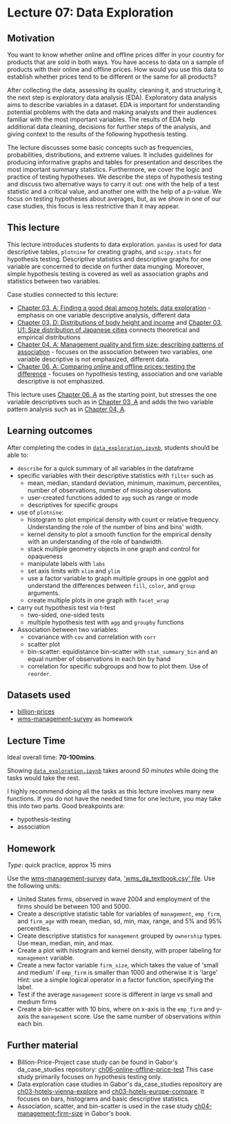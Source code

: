# Lecture 07: Data Exploration

## Motivation

You want to know whether online and offline prices differ in your country for products that are sold in both ways. You have access to data on a sample of products with their online and offline prices. How would you use this data to establish whether prices tend to be different or the same for all products?

After collecting the data, assessing its quality, cleaning it, and structuring it, the next step is exploratory data analysis (EDA). Exploratory data analysis aims to describe variables in a dataset. EDA is important for understanding potential problems with the data and making analysts and their audiences familiar with the most important variables. The results of EDA help additional data cleaning, decisions for further steps of the analysis, and giving context to the results of the following hypothesis testing.

The lecture discusses some basic concepts such as frequencies, probabilities, distributions, and extreme values. It includes guidelines
for producing informative graphs and tables for presentation and describes the most important summary statistics. Furthermore, we cover the logic and practice of testing hypotheses. We describe the steps of hypothesis testing and discuss two alternative ways to carry it out: one with the help of a test statistic and a critical value, and another one with the help of a p-value. We focus on testing hypotheses about averages, but, as we show in one of our case studies, this focus is less restrictive than it may appear.


## This lecture

This lecture introduces students to data exploration. `pandas` is used for data descriptive tables, `plotnine` for creating graphs, and `scipy.stats` for hypothesis testing. 
Descriptive statistics and descriptive graphs for one variable are concerned to decide on further data munging.
Moreover, simple hypothesis testing is covered as well as association graphs and statistics between two variables.

Case studies connected to this lecture:
  - [Chapter 03, A: Finding a good deal among hotels: data exploration](https://gabors-data-analysis.com/casestudies/#ch03a-finding-a-good-deal-among-hotels-data-exploration) - emphasis on one variable descriptive analysis, different data
  - [Chapter 03, D: Distributions of body height and income](https://gabors-data-analysis.com/casestudies/#ch03d-distributions-of-body-height-and-income)  and [Chapter 03, U1: Size distribution of Japanese cities](https://gabors-data-analysis.com/casestudies/#ch03u1-size-distribution-of-japanese-cities) connects theoretical and empirical distributions
  - [Chapter 04, A: Management quality and firm size: describing patterns of association](https://gabors-data-analysis.com/casestudies/#ch04a-management-quality-and-firm-size-describing-patterns-of-association) - focuses on the association between two variables, one variable descriptive is not emphasized, different data.
  - [Chapter 06, A: Comparing online and offline prices: testing the difference](https://gabors-data-analysis.com/casestudies/#ch06a-comparing-online-and-offline-prices-testing-the-difference) - focuses on hypothesis testing, association and one variable descriptive is not emphasized.

This lecture uses [Chapter 06, A](https://gabors-data-analysis.com/casestudies/#ch06a-comparing-online-and-offline-prices-testing-the-difference) as the starting point, but stresses the one variable descriptives such as in [Chapter 03, A](https://gabors-data-analysis.com/casestudies/#ch03a-finding-a-good-deal-among-hotels-data-exploration) and adds the two variable pattern analysis such as in [Chapter 04, A](https://gabors-data-analysis.com/casestudies/#ch04a-management-quality-and-firm-size-describing-patterns-of-association).


## Learning outcomes
After completing the codes in [`data_exploration.ipynb`](https://github.com/gabors-data-analysis/da-coding-python/blob/main/lecture07-data-exploration/data_exploration.ipynb), students should be able to:

  - `describe` for a quick summary of all variables in the dataframe
  - specific variables with their descriptive statistics with `filter` such as
    - mean, median, standard deviation, minimum, maximum, percentiles, number of observations, number of missing observations
    - user-created functions added to `agg` such as range or mode
    - descriptives for specific groups
  - use of `plotnine`:
    - histogram to plot empirical density with count or relative frequency. Understanding the role of the number of bins and bins' width.
    - kernel density to plot a smooth function for the empirical density with an understanding of the role of bandwidth.
    - stack multiple geometry objects in one graph and control for opaqueness 
    - manipulate labels with `labs`
    - set axis limits with `xlim` and `ylim`
    - use a factor variable to graph multiple groups in one ggplot and understand the differences between `fill`, `color`, and `group` arguments.
    - create multiple plots in one graph with `facet_wrap`
  - carry out hypothesis test via t-test
    - two-sided, one-sided tests
    - multiple hypothesis test with `agg` and `groupby` functions
  - Association between two variables:
    - covariance with `cov` and correlation with `corr`
    - scatter plot
    - bin-scatter: equidistance bin-scatter with `stat_summary_bin` and an equal number of observations in each bin by hand
    - correlation for specific subgroups and how to plot them. Use of `reorder`.  

## Datasets used

* [billion-prices](https://gabors-data-analysis.com/datasets/#billion-prices)
* [wms-management-survey](https://gabors-data-analysis.com/datasets/#wms-management-survey) as homework


## Lecture Time

Ideal overall time: **70-100mins**.

Showing [`data_exploration.ipynb`](https://github.com/gabors-data-analysis/da-coding-python/blob/main/lecture07-data-exploration/data_exploration.ipynb) takes around *50 minutes* while doing the tasks would take the rest.

I highly recommend doing all the tasks as this lecture involves many new functions.
If you do not have the needed time for one lecture, you may take this into two parts. Good breakpoints are:
  
  - hypothesis-testing
  - association
 

## Homework

*Type*: quick practice, approx 15 mins

Use the [wms-management-survey](https://gabors-data-analysis.com/datasets/#wms-management-survey) data, ['wms_da_textbook.csv' file](https://osf.io/uzpce/).
Use the following units:
  - United States firms, observed in wave 2004 and employment of the firms should be between 100 and 5000.
  - Create a descriptive statistic table for variables of `management`, `emp_firm`, and `firm_age` with mean, median, sd, min, max, range, and 5% and 95% percentiles.
  - Create descriptive statistics for `management` grouped by `ownership` types. Use mean, median, min, and max.
  - Create a plot with histogram and kernel density, with proper labeling for `management` variable.
  - Create a new factor variable `firm_size`, which takes the value of 'small and medium' if `emp_firm` is smaller than 1000 and otherwise it is 'large' Hint: use a simple logical operator in a factor function, specifying the label.
  - Test if the average `management` score is different in large vs small and medium firms
  - Create a bin-scatter with 10 bins, where on x-axis is the `emp_firm` and y-axis the `management` score. Use the same number of observations within each bin.

## Further material

  - Billion-Price-Project case study can be found in Gabor's da_case_studies repository: [ch06-online-offline-price-test](https://github.com/gabors-data-analysis/da_case_studies/tree/master/ch06-online-offline-price-test) This case study primarily focuses on hypothesis testing only.
  - Data exploration case studies in Gabor's da_case_studies repository are [ch03-hotels-vienna-explore](https://github.com/gabors-data-analysis/da_case_studies/blob/master/ch03-hotels-vienna-explore) and [ch03-hotels-europe-compare](https://github.com/gabors-data-analysis/da_case_studies/blob/master/ch03-hotels-europe-compare). It focuses on bars, histograms and basic descriptive statistics.
  - Association, scatter, and bin-scatter is used in the case study [ch04-management-firm-size](https://github.com/gabors-data-analysis/da_case_studies/tree/master/ch04-management-firm-size) in Gabor's book.
